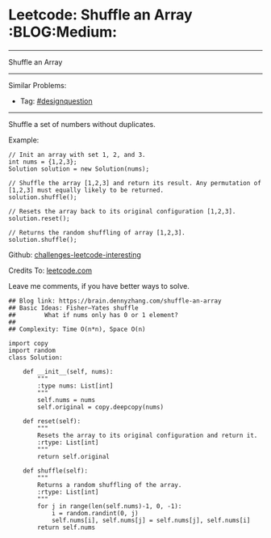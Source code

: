 # Leetcode: Shuffle an Array     :BLOG:Medium:


---

Shuffle an Array  

---

Similar Problems:  
-   Tag: [#designquestion](https://brain.dennyzhang.com/tag/designquestion)

---

Shuffle a set of numbers without duplicates.  

Example:  

    // Init an array with set 1, 2, and 3.
    int nums = {1,2,3};
    Solution solution = new Solution(nums);
    
    // Shuffle the array [1,2,3] and return its result. Any permutation of [1,2,3] must equally likely to be returned.
    solution.shuffle();
    
    // Resets the array back to its original configuration [1,2,3].
    solution.reset();
    
    // Returns the random shuffling of array [1,2,3].
    solution.shuffle();

Github: [challenges-leetcode-interesting](https://github.com/DennyZhang/challenges-leetcode-interesting/tree/master/shuffle-an-array)  

Credits To: [leetcode.com](https://leetcode.com/problems/shuffle-an-array/description/)  

Leave me comments, if you have better ways to solve.  

    ## Blog link: https://brain.dennyzhang.com/shuffle-an-array
    ## Basic Ideas: Fisher–Yates shuffle
    ##        What if nums only has 0 or 1 element?
    ##
    ## Complexity: Time O(n*n), Space O(n)
    
    import copy
    import random
    class Solution:
    
        def __init__(self, nums):
            """
            :type nums: List[int]
            """
            self.nums = nums
            self.original = copy.deepcopy(nums)
    
        def reset(self):
            """
            Resets the array to its original configuration and return it.
            :rtype: List[int]
            """
            return self.original
    
        def shuffle(self):
            """
            Returns a random shuffling of the array.
            :rtype: List[int]
            """
            for j in range(len(self.nums)-1, 0, -1):
                i = random.randint(0, j)
                self.nums[i], self.nums[j] = self.nums[j], self.nums[i]
            return self.nums